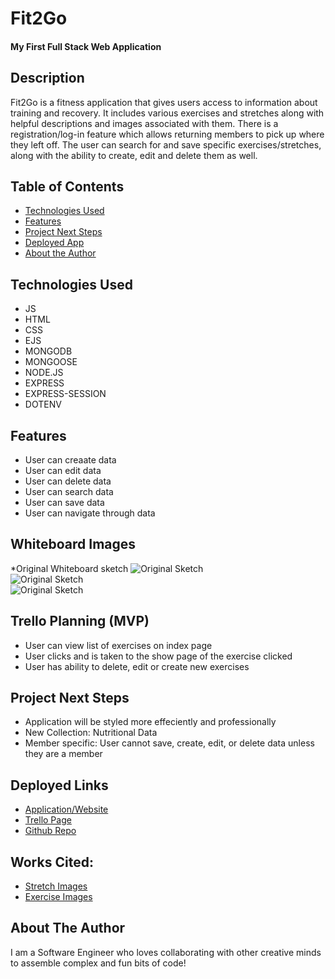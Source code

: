 # Fit2Go

#### My First Full Stack Web Application

## Description
Fit2Go is a fitness application that gives users access to information about training and recovery. It includes various exercises and stretches along with helpful descriptions and images associated with them. There is a registration/log-in feature which allows returning members to pick up where they left off. The user can search for and save specific exercises/stretches, along with the ability to create, edit and delete them as well.

## Table of Contents
* [Technologies Used](#technologiesused)
* [Features](#features)
* [Project Next Steps](#nextsteps)
* [Deployed App](#deployment)
* [About the Author](#author)

## <a name="technologiesused"></a>Technologies Used
* JS
* HTML
* CSS
* EJS
* MONGODB
* MONGOOSE
* NODE.JS
* EXPRESS
* EXPRESS-SESSION
* DOTENV


## Features
* User can creaate data
* User can edit data
* User can delete data
* User can search data
* User can save data
* User can navigate through data

## Whiteboard Images
*Original Whiteboard sketch
<img src="https://trello.com/c/07Jqakz3/9-https-postimgcc-gxtq0gr8" alt="Original Sketch"/> <br>
<img src="https://trello.com/c/V09xtlw7/10-https-postimgcc-ctwfzh5y" alt="Original Sketch"/> <br>
<img src="https://trello.com/c/DWyvEySH/11-https-postimgcc-p5bkmhg9" alt="Original Sketch"/>

## Trello Planning (MVP)
* User can view list of exercises on index page
* User clicks and is taken to the show page of the exercise clicked
* User has ability to delete, edit or create new exercises

## <a name="nextsteps"></a>Project Next Steps
* Application will be styled more effeciently and professionally
* New Collection: Nutritional Data
* Member specific: User cannot save, create, edit, or delete data unless they are a member

## <a name="deployment"></a>Deployed Links
* [Application/Website]()
* [Trello Page](https://trello.com/b/fjhqoMlC/fit2go)
* [Github Repo](https://github.com/Haroonkhan0629/Fit2Go)
    
## Works Cited:
* [Stretch Images](https://www.meanmuscles.com/) 
* [Exercise Images](https://strengthlevel.com/)

## <a name="author"></a>About The Author
I am a Software Engineer who loves collaborating with other creative minds to assemble complex and fun bits of code!

